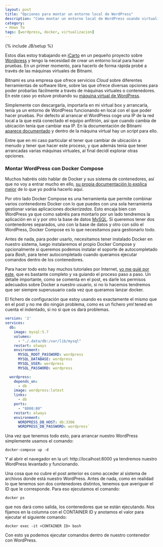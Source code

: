 ```yaml
---
layout: post
title: "Opciones para montar un entorno local de WordPress"
description: "Como montar un entorno local de WordPress usando virtualización o a través de docker"
category: 
- Hows To
tags: [wordpress, docker, virtualizacion]
---
```

{% include JB/setup %}

Estos días estoy trabajando en [iCarto](http://icarto.es) en un pequeño proyecto sobre [Wordpress](https://wordpress.org/) y tengo la necesidad de crear un entorno local para hacer pruebas. En un primer momento, para hacerlo de forma rápida probé a través de las máquinas virtuales de Bitnami.

Bitnami es una empresa que ofrece servicios *Cloud* sobre diferentes herramientas de software libre, sobre las que ofrece diversas opciones para poder probarlas fácilmente a través de máquinas virtuales o contenedores. En este caso yo estuve probando su [máquina virtual de WordPress](https://bitnami.com/stack/wordpress/virtual-machine).

Simplemente con descargarla, importarla en mi virtual box y arrancarla, tenía ya un entorno de WordPress funcionando en local con el que poder hacer pruebas. Por defecto al arrancar el WordPress coge una IP de la red local a la que está conectado el equipo anfitrión, así que cuando cambia de ubicación tenía que cambiar esa IP. En la documentación de Bitnami [aparece documentado](https://docs.bitnami.com/virtual-machine/apps/wordpress/#updating-the-ip-address-or-hostname) y dentro de la máquina virtual hay un *script* para ello.

Entre que en mi caso particular el tener que cambiar de ubicación a menudo y tener que hacer este proceso, y que además tenía que tener arrancadas varias máquinas virtuales, al final decidí explorar otras opciones.

### Montar WordPress con Docker Compose

Muchos habréis oído hablar de Docker y sus sistema de contenedores, así que no voy a entrar mucho en ello, [su propia documentación lo explica mejor](https://www.docker.com/what-docker) de lo que yo podría hacerlo aquí.

Por otro lado Docker Compose es una herramienta que permite combinar varios contenedores Docker con lo que puedes con una sola herramienta gestionar varias aplicaciones *dockerizadas*. Esto encaja bien con WordPress ya que como sabréis para montarlo por un lado tendremos la aplicación en sí y por otro la base de datos [MySQL](https://www.mysql.com/). Si queremos tener dos contenedores separados, uno con la base de datos y otro con sólo el WordPress, Docker Compose es lo que necesitamos para gestionarlo todo.

Antes de nada, para poder usarlo, necesitamos tener instalado Docker en nuestro sistema, luego instalaremos el propio Docker Compose y opcionalmente si queremos podemos instalar el soporte de autocompletado para *Bash*, para tener autocompletado cuando queramos ejecutar comandos dentro de los contenedores.

Para hacer todo esto hay muchos tutoriales por Internet, [yo me guié por este](https://openwebinars.net/blog/instalacion-de-wordpress-con-docker-compose/), que es bastante completo y va guiando el proceso paso a paso. Un detalle importante, como se comenta en el post, es darle los permisos adecuados sobre Docker a nuestro usuario, si no lo hacemos tendremos que ser siempre superusuario cada vez que queramos lanzar docker.

El fichero de configuración que estoy usando es exactamente el mismo que en el post y no me dio ningún problema, como es un fichero *yml* tened en cuenta el indentado, si no si que os dará problemas.

```yaml
version: '2'
services:
  db:
    image: mysql:5.7
    volumes:
      - "./.data/db:/var/lib/mysql"
    restart: always
    environment:
      MYSQL_ROOT_PASSWORD: wordpress
      MYSQL_DATABASE: wordpress
      MYSQL_USER: wordpress
      MYSQL_PASSWORD: wordpress

  wordpress:
    depends_on:
      - db
    image: wordpress:latest
    links:
      - db
    ports:
      - "8000:80"
    restart: always
    environment:
      WORDPRESS_DB_HOST: db:3306
      WORDPRESS_DB_PASSWORD: wordpress`
```

Una vez que tenemos todo esto, para arrancar nuestro WordPress simplemente usamos el comando:

`docker-compose up -d`

Y al abrir el navegador en la url: http://localhost:8000 ya tendremos nuestro WordPress levantado y funcionando.

Una cosa que no cubre el post anterior es como acceder al sistema de archivos donde está nuestro WordPress. Antes de nada, como en realidad lo que tenemos son dos contenedores distintos, tenemos que averiguar el ID que le corresponde. Para eso ejecutamos el comando:

`docker ps`

que nos dará como salida, los contenedores que se están ejecutando. Nos fijamos en la columna con el CONTAINER ID y anotamos el valor para ejecutar el siguiente comando:

`docker exec -it <CONTAINER ID> bash`

Con esto ya podemos ejecutar comandos dentro de nuestro contenedor con WordPress.


